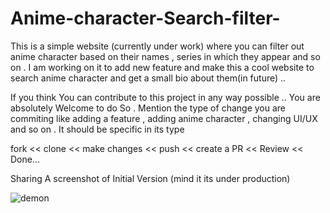 # Anime-character-Search-filter-

This is a simple website (currently under work) where you can filter out anime character based on their names , series in which they appear and so on . 
I am working on it to add new feature and make this a cool website to search anime character and get a small bio about them(in future) .. 

If you think You can contribute to this project in any way possible .. You are absolutely Welcome to do So . Mention the type of change you are commiting like 
adding a feature , adding anime character , changing UI/UX and so on . It should be specific in its type

fork << clone << make changes << push << create a PR << Review << Done...

Sharing A screenshot of Initial Version (mind it its under production)


![demon](https://user-images.githubusercontent.com/113116498/218257738-509c20cc-9217-456c-82c3-da4208c81104.PNG)
